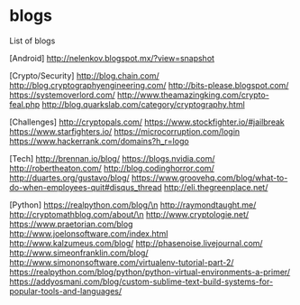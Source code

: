 # blogs
List of blogs

[Android]
http://nelenkov.blogspot.mx/?view=snapshot

[Crypto/Security]
http://blog.chain.com/
http://blog.cryptographyengineering.com/
http://bits-please.blogspot.com/
https://systemoverlord.com/
http://www.theamazingking.com/crypto-feal.php
http://blog.quarkslab.com/category/cryptography.html

[Challenges]
http://cryptopals.com/
https://www.stockfighter.io/#jailbreak
https://www.starfighters.io/
https://microcorruption.com/login
https://www.hackerrank.com/domains?h_r=logo


[Tech]
http://brennan.io/blog/
https://blogs.nvidia.com/
http://robertheaton.com/
http://blog.codinghorror.com/
http://duartes.org/gustavo/blog/
https://www.groovehq.com/blog/what-to-do-when-employees-quit#disqus_thread
http://eli.thegreenplace.net/

[Python]
https://realpython.com/blog/\n
http://raymondtaught.me/
http://cryptomathblog.com/about/\n
http://www.cryptologie.net/ 
https://www.praetorian.com/blog 
http://www.joelonsoftware.com/index.html 
http://www.kalzumeus.com/blog/ 
http://phasenoise.livejournal.com/
http://www.simeonfranklin.com/blog/
http://www.simononsoftware.com/virtualenv-tutorial-part-2/
https://realpython.com/blog/python/python-virtual-environments-a-primer/
https://addyosmani.com/blog/custom-sublime-text-build-systems-for-popular-tools-and-languages/